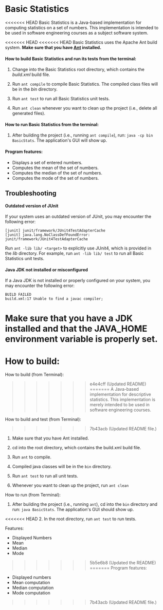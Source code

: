 # Basic Statistics

<<<<<<< HEAD
Basic Statistics is a Java-based implementation for computing statistics on a set of numbers.
This implementation is intended to be used in software engineering courses as
a subject software system.

<<<<<<< HEAD
<<<<<<< HEAD
Basic Statistics uses the Apache Ant build system. **Make sure that you have [Ant](https://ant.apache.org) installed.**

#### How to build Basic Statistics and run its tests from the terminal:

1. Change into the Basic Statistics root directory, which contains the *build.xml* build file.

2. Run `ant compile` to compile Basic Statistics. The compiled class files will be in the *bin* directory.

4. Run `ant test` to run all Basic Statistics unit tests.

5. Run `ant clean` whenever you want to clean up the project (i.e., delete all generated files).

#### How to run Basic Statistics from the terminal:

1. After building the project (i.e., running `ant compile`), run: `java -cp bin BasicStats`. The application's GUI will show up.

#### Program features:
* Displays a set of entered numbers.
* Computes the mean of the set of numbers.
* Computes the median of the set of numbers.
* Computes the mode of the set of numbers.

## Troubleshooting

#### Outdated version of JUnit
If your system uses an outdated version of JUnit, you may encounter the following error:
```
[junit] junit/framework/JUnit4TestAdapterCache
[junit] java.lang.NoClassDefFoundError: junit/framework/JUnit4TestAdapterCache
```
Run `ant -lib lib/ <target>` to explicitly use JUnit4, which is provided in the *lib* directory. For example, run `ant -lib lib/ test` to run all Basic Statistics unit tests.

#### Java JDK not installed or misconfigured
If a Java JDK is not installed or properly configured on your system, you may encounter the following error: 
```
BUILD FAILED
build.xml:17 Unable to find a javac compiler;
```
Make sure that you have a JDK installed and that the JAVA_HOME environment variable is properly set.
=======
How to build:
=======
How to build (from Terminal):
>>>>>>> e4e4cff (Updated README)
=======
A Java-based implementation for descriptive statistics. This
implementation is merely intended to be used in software engineering courses.

How to build and test (from Terminal):
>>>>>>> 7b43acb (Updated README file.)

1. Make sure that you have Ant installed.

2. cd into the root directory, which contains the build.xml build file.

3. Run `ant` to compile.

4. Compiled java classes will be in the `bin` directory.

5. Run `ant test` to run all unit tests.

6. Whenever you want to clean up the project, run `ant clean`

How to run (from Terminal):

1. After building the project (i.e., running `ant`), cd into the `bin`
   directory and run: `java BasicStats`. The application's GUI should show up.

<<<<<<< HEAD
2. In the root directory, run `ant test` to run tests.


Features:
* Displayed Numbers
* Mean
* Median
* Mode
>>>>>>> 5b5e6b8 (Updated the README)
=======
Program features:
* Displayed numbers
* Mean computation
* Median computation
* Mode computation
>>>>>>> 7b43acb (Updated README file.)
